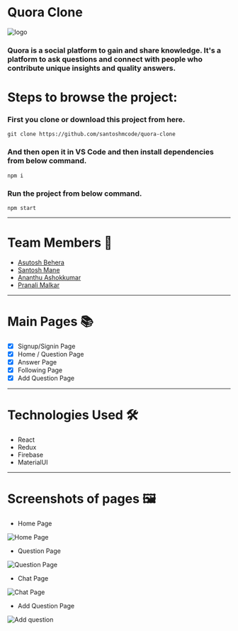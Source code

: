 # Quora Clone

![logo](https://qph.fs.quoracdn.net/main-qimg-edd39bccdd4de5b3571f225bc8dd534c)

### Quora is a social platform to gain and share knowledge. It's a platform to ask questions and connect with people who contribute unique insights and quality answers.

# Steps to browse the project:

### First you clone or download this project from here.

```
git clone https://github.com/santoshmcode/quora-clone
```

### And then open it in VS Code and then install dependencies from below command.

```
npm i
```

### Run the project from below command.

```
npm start
```

---

# Team Members :handshake:

- [Asutosh Behera](https://github.com/asutoshb)
- [Santosh Mane](https://github.com/santoshmcode)
- [Ananthu Ashokkumar](https://github.com/ananthu-asokkumar)
- [Pranali Malkar](https://github.com/Pranali-5)

---

# Main Pages :books:

- [x] Signup/Signin Page
- [x] Home / Question Page
- [x] Answer Page
- [x] Following Page
- [x] Add Question Page

---

# Technologies Used :hammer_and_wrench:

- React
- Redux
- Firebase
- MaterialUI

---

# Screenshots of pages :framed_picture:

- Home Page

![Home Page](https://user-images.githubusercontent.com/86410005/141511605-c18d1b61-4a2c-451c-bc47-284827ac9f2f.png)


- Question Page

![Question Page](https://user-images.githubusercontent.com/86410005/141654016-ca8293e8-4ab6-4a5e-98a0-7a99c79b7d66.png)

- Chat Page 

![Chat Page](https://user-images.githubusercontent.com/86410005/141654030-2a4cb051-09be-4b65-acc6-af0990d1655d.png)

- Add Question Page

![Add question](https://user-images.githubusercontent.com/86410005/141654041-5931e9c6-0e52-4d1e-a17d-9b6c249c5c24.png)



